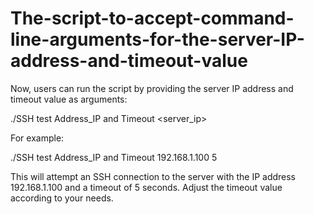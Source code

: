 # The-script-to-accept-command-line-arguments-for-the-server-IP-address-and-timeout-value

Now, users can run the script by providing the server IP address and timeout value as arguments:

./SSH test Address_IP and Timeout <server_ip>

For example:

./SSH test Address_IP and Timeout 192.168.1.100 5

This will attempt an SSH connection to the server with the IP address 192.168.1.100 and a timeout of 5 seconds. Adjust the timeout value according to your needs.
